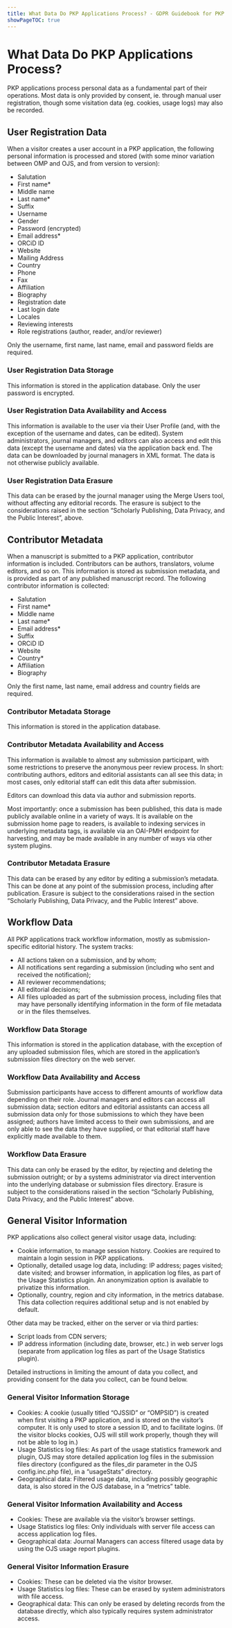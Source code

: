 ```yaml
---
title: What Data Do PKP Applications Process? - GDPR Guidebook for PKP Users
showPageTOC: true
---
```


# What Data Do PKP Applications Process?

PKP applications process personal data as a fundamental part of their operations. Most data is only provided by consent, ie. through manual user registration, though some visitation data (eg. cookies, usage logs) may also be recorded.

## User Registration Data

When a visitor creates a user account in a PKP application, the following personal information is processed and stored (with some minor variation between OMP and OJS, and from version to version):

- Salutation
- First name*
- Middle name
- Last name*
- Suffix
- Username
- Gender
- Password (encrypted)
- Email address*
- ORCiD ID
- Website
- Mailing Address
- Country
- Phone
- Fax
- Affiliation
- Biography
- Registration date
- Last login date
- Locales
- Reviewing interests
- Role registrations (author, reader, and/or reviewer)

Only the username, first name, last name, email and password fields are required.

### User Registration Data Storage

This information is stored in the application database. Only the user password is encrypted.

### User Registration Data Availability and Access

This information is available to the user via their User Profile (and, with the exception of the username and dates, can be edited). System administrators, journal managers, and editors can also access and edit this data (except the username and dates) via the application back end. The data can be downloaded by journal managers in XML format. The data is not otherwise publicly available.

### User Registration Data Erasure

This data can be erased by the journal manager using the Merge Users tool, without affecting any editorial records. The erasure is subject to the considerations raised in the section “Scholarly Publishing, Data Privacy, and the Public Interest”, above.

## Contributor Metadata

When a manuscript is submitted to a PKP application, contributor information is included. Contributors can be authors, translators, volume editors, and so on. This information is stored as submission metadata, and is provided as part of any published manuscript record. The following contributor information is collected:

- Salutation
- First name*
- Middle name
- Last name*
- Email address*
- Suffix
- ORCiD ID
- Website
- Country*
- Affiliation
- Biography

Only the first name, last name, email address and country fields are required.

### Contributor Metadata Storage

This information is stored in the application database.

### Contributor Metadata Availability and Access

This information is available to almost any submission participant, with some restrictions to preserve the anonymous peer review process. In short: contributing authors, editors and editorial assistants can all see this data; in most cases, only editorial staff can edit this data after submission.

Editors can download this data via author and submission reports.

Most importantly: once a submission has been published, this data is made publicly available online in a variety of ways. It is available on the submission home page to readers, is available to indexing services in underlying metadata tags, is available via an OAI-PMH endpoint for harvesting, and may be made available in any number of ways via other system plugins.

### Contributor Metadata Erasure

This data can be erased by any editor by editing a submission’s metadata. This can be done at any point of the submission process, including after publication. Erasure is subject to the considerations raised in the section “Scholarly Publishing, Data Privacy, and the Public Interest” above.

## Workflow Data

All PKP applications track workflow information, mostly as submission-specific editorial history. The system tracks:

- All actions taken on a submission, and by whom;
- All notifications sent regarding a submission (including who sent and received the notification);
- All reviewer recommendations;
- All editorial decisions;
- All files uploaded as part of the submission process, including files that may have personally identifying information in the form of file metadata or in the files themselves.

### Workflow Data Storage

This information is stored in the application database, with the exception of any uploaded submission files, which are stored in the application’s submission files directory on the web server.

### Workflow Data Availability and Access

Submission participants have access to different amounts of workflow data depending on their role. Journal managers and editors can access all submission data; section editors and editorial assistants can access all submission data only for those submissions to which they have been assigned; authors have limited access to their own submissions, and are only able to see the data they have supplied, or that editorial staff have explicitly made available to them.

### Workflow Data Erasure

This data can only be erased by the editor, by rejecting and deleting the submission outright; or by a systems administrator via direct intervention into the underlying database or submission files directory. Erasure is subject to the considerations raised in the section “Scholarly Publishing, Data Privacy, and the Public Interest” above.

## General Visitor Information

PKP applications also collect general visitor usage data, including:

- Cookie information, to manage session history. Cookies are required to maintain a login session in PKP applications.
- Optionally, detailed usage log data, including: IP address; pages visited; date visited; and browser information, in application log files, as part of the Usage Statistics plugin. An anonymization option is available to privatize this information.
- Optionally, country, region and city information, in the metrics database. This data collection requires additional setup and is not enabled by default.

Other data may be tracked, either on the server or via third parties:

- Script loads from CDN servers;
- IP address information (including date, browser, etc.) in web server logs (separate from application log files as part of the Usage Statistics plugin).

Detailed instructions in limiting the amount of data you collect, and providing consent for the data you collect, can be found below.

### General Visitor Information Storage

- Cookies: A cookie (usually titled “OJSSID” or “OMPSID”) is created when first visiting a PKP application, and is stored on the visitor’s computer. It is only used to store a session ID, and to facilitate logins. (If the visitor blocks cookies, OJS will still work properly, though they will not be able to log in.)
- Usage Statistics log files: As part of the usage statistics framework and plugin, OJS may store detailed application log files in the submission files directory (configured as the files_dir parameter in the OJS config.inc.php file), in a “usageStats” directory.
- Geographical data: Filtered usage data, including possibly geographic data, is also stored in the OJS database, in a “metrics” table.

### General Visitor Information Availability and Access

- Cookies: These are available via the visitor’s browser settings.
- Usage Statistics log files: Only individuals with server file access can access application log files.
- Geographical data: Journal Managers can access filtered usage data by using the OJS usage report plugins.

### General Visitor Information Erasure

- Cookies: These can be deleted via the visitor browser.
- Usage Statistics log files: These can be erased by system administrators with file access.
- Geographical data: This can only be erased by deleting records from the database directly, which also typically requires system administrator access.
